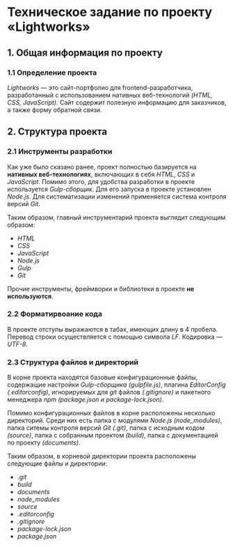 # Техническое задание по проекту «Lightworks»

## 1. Общая информация по проекту

### 1.1 Определение проекта

*Lightworks* — это сайт-портфолио для frontend-разработчика, разработанный с использованием нативных веб-технологий *(HTML, CSS, JavaScript)*. Сайт содержит полезную информацию для заказчиков, а также форму обратной связи.


## 2. Структура проекта

### 2.1 Инструменты разработки

Как уже было сказано ранее, проект полностью базируется на **нативных веб-технологиях**, включающих в себя *HTML*, *CSS* и *JavaScript*. Помимо этого, для удобства разработки в проекте используется *Gulp-сборщик*. Для его запуска в проекте установлен *Node.js*. Для систематизации изменений применяется система контроля версий *Git*.

Таким образом, главный инструментарий проекта выглядит следующим образом:

* *HTML*
* *CSS*
* *JavaScript*
* *Node.js*
* *Gulp*
* *Git*

Прочие инструменты, фреймворки и библиотеки в проекте **не используются**.

### 2.2 Форматирвоание кода

В проекте отступы выражаются в табах, имеющих длину в 4 пробела. Перевод строки осуществляется с помощью символа *LF*. Кодировка — *UTF-8*.

### 2.3 Структура файлов и директорий

В корне проекта находятся базовые конфигурационные файлы, содержащие настройки *Gulp-сборщика* *(gulpfile.js)*, плагина *EditorConfig* *(.editorconfig)*, игнорируемых для *git* файлов *(.gitignore)* и пакетного менеджера *npm* *(package.json и package-lock.json)*.

Помимо конфигурационных файлов в корне расположены несколько директорий. Среди них есть папка с модулями *Node.js* *(node_modules)*, папка ситемы контроля версий *Git* *(.git)*, папка с исходным кодом *(source)*, папка с собранным проектом *(build)*, папка с документацией по проекту *(documents)*.

Таким образом, в корневой директории проекта расположены следующие файлы и директории:

* *.git*
* *build*
* *documents*
* *node_modules*
* *source*
* *.editorconfig*
* *.gitignore*
* *package-lock.json*
* *package.json*